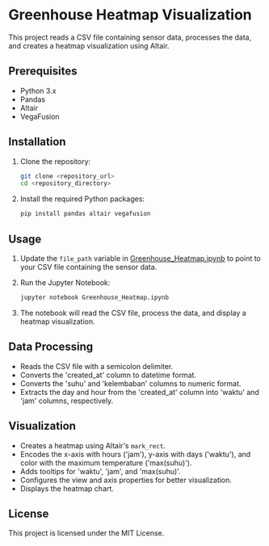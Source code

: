 # Greenhouse Heatmap Visualization

This project reads a CSV file containing sensor data, processes the data, and creates a heatmap visualization using Altair.

## Prerequisites

- Python 3.x
- Pandas
- Altair
- VegaFusion

## Installation

1. Clone the repository:
    ```sh
    git clone <repository_url>
    cd <repository_directory>
    ```

2. Install the required Python packages:
    ```sh
    pip install pandas altair vegafusion
    ```

## Usage

1. Update the `file_path` variable in [Greenhouse_Heatmap.ipynb](http://_vscodecontentref_/1) to point to your CSV file containing the sensor data.

2. Run the Jupyter Notebook:
    ```sh
    jupyter notebook Greenhouse_Heatmap.ipynb
    ```

3. The notebook will read the CSV file, process the data, and display a heatmap visualization.

## Data Processing

- Reads the CSV file with a semicolon delimiter.
- Converts the 'created_at' column to datetime format.
- Converts the 'suhu' and 'kelembaban' columns to numeric format.
- Extracts the day and hour from the 'created_at' column into 'waktu' and 'jam' columns, respectively.

## Visualization

- Creates a heatmap using Altair's `mark_rect`.
- Encodes the x-axis with hours ('jam'), y-axis with days ('waktu'), and color with the maximum temperature ('max(suhu)').
- Adds tooltips for 'waktu', 'jam', and 'max(suhu)'.
- Configures the view and axis properties for better visualization.
- Displays the heatmap chart.

## License

This project is licensed under the MIT License.
